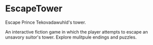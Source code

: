 # EscapeTower
Escape Prince Tekovadawuhld's tower.

An interactive fiction game in which the player attempts to escape an unsavory suitor's tower. Explore mulitpule endings and puzzles.
